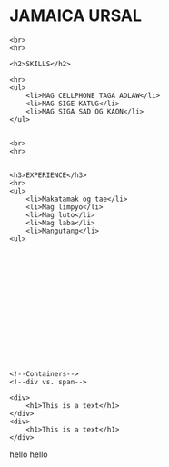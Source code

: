 <!DOCTYPE html>
<html lang="en">
<head>
    <meta charset="UTF-8">
    <meta name="viewport" content="width=, initial-scale=1.0">
    <title>Document</title>
</head>
<body>
    <h1>JAMAICA URSAL</h1>

    <br>
    <hr>

    <h2>SKILLS</h2>

    <hr>
    <ul>
        <li>MAG CELLPHONE TAGA ADLAW</li>
        <li>MAG SIGE KATUG</li>
        <li>MAG SIGA SAD OG KAON</li>
    </ul>
   

    <br>
    <hr>


    <h3>EXPERIENCE</h3>
    <hr>
    <ul>
        <li>Makatamak og tae</li>
        <li>Mag limpyo</li>
        <li>Mag luto</li>
        <li>Mag laba</li>
        <li>Mangutang</li>
    <ul>
















    <!--Containers-->
    <!--div vs. span-->
      
    <div>
        <h1>This is a text</h1>
    </div>
    <div>
        <h1>This is a text</h1>
    </div>
      

   <div>
    <span>
        hello
    </span>
    <span>
        hello
    </span>
   </div>
</body>
</html>
